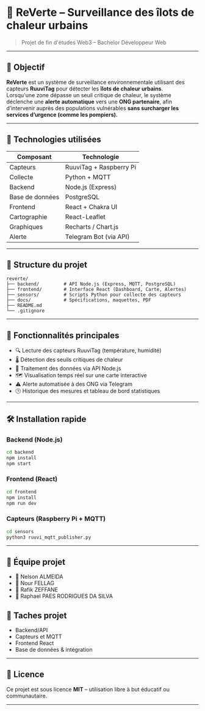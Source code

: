 # 🌿 ReVerte – Surveillance des îlots de chaleur urbains

> Projet de fin d'études Web3 – Bachelor Développeur Web

---

## 🎯 Objectif

**ReVerte** est un système de surveillance environnementale utilisant des capteurs **RuuviTag** pour détecter les **îlots de chaleur urbains**.  
Lorsqu'une zone dépasse un seuil critique de chaleur, le système déclenche une **alerte automatique** vers une **ONG partenaire**, afin d’intervenir auprès des populations vulnérables **sans surcharger les services d’urgence (comme les pompiers).**

---

## 🧩 Technologies utilisées

| Composant        | Technologie              |
|------------------|---------------------------|
| Capteurs         | RuuviTag + Raspberry Pi   |
| Collecte         | Python + MQTT             |
| Backend          | Node.js (Express)         |
| Base de données  | PostgreSQL                |
| Frontend         | React + Chakra UI         |
| Cartographie     | React-Leaflet             |
| Graphiques       | Recharts / Chart.js       |
| Alerte           | Telegram Bot (via API)    |

---

## 📁 Structure du projet

```
reverte/
├── backend/         # API Node.js (Express, MQTT, PostgreSQL)
├── frontend/        # Interface React (Dashboard, Carte, Alertes)
├── sensors/         # Scripts Python pour collecte des capteurs
├── docs/            # Spécifications, maquettes, PDF
├── README.md
└── .gitignore
```

---

## 🚀 Fonctionnalités principales

- 🔍 Lecture des capteurs RuuviTag (température, humidité)
- 🌡️ Détection des seuils critiques de chaleur
- 🧠 Traitement des données via API Node.js
- 🗺️ Visualisation temps réel sur une carte interactive
- ⚠️ Alerte automatisée à des ONG via Telegram
- 🕒 Historique des mesures et tableau de bord statistiques

---

## 🛠️ Installation rapide

### Backend (Node.js)
```bash
cd backend
npm install
npm start
```

### Frontend (React)
```bash
cd frontend
npm install
npm run dev
```

### Capteurs (Raspberry Pi + MQTT)
```bash
cd sensors
python3 ruuvi_mqtt_publisher.py
```

---

## 👥 Équipe projet

- 👤 Nelson ALMEIDA
- 👤 Nour FELLAG
- 👤 Rafik ZEFFANE
- 👤 Raphael PAES RODRIGUES DA SILVA

## 👥 Taches projet

- Backend/API
- Capteurs et MQTT
- Frontend React
- Base de données & intégration

---

## 📄 Licence

Ce projet est sous licence **MIT** – utilisation libre à but éducatif ou communautaire.

---
